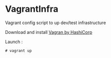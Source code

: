 # VagrantInfra

Vagrant config script to up dev/test infrastructure

Download and install [Vagran by HashiCorp](https://www.vagrantup.com/)

Launch :

```
# vagrant up
```
